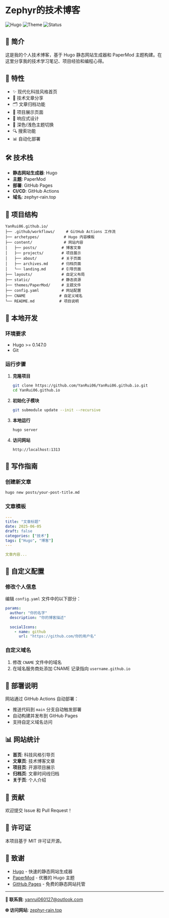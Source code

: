 # Zephyr的技术博客

![Hugo](https://img.shields.io/badge/Hugo-0.147-blue.svg)
![Theme](https://img.shields.io/badge/Theme-PaperMod-green.svg)
![Status](https://img.shields.io/badge/Status-Active-brightgreen.svg)

## 🌟 简介

这是我的个人技术博客，基于 Hugo 静态网站生成器和 PaperMod 主题构建。在这里分享我的技术学习笔记、项目经验和编程心得。

## 🚀 特性

- ✨ 现代化科技风格首页
- 📝 技术文章分享
- 🗂️ 文章归档功能
- 🚀 项目展示页面
- 📱 响应式设计
- 🌙 深色/浅色主题切换
- 🔍 搜索功能
- 📊 自动化部署

## 🛠️ 技术栈

- **静态网站生成器**: Hugo
- **主题**: PaperMod
- **部署**: GitHub Pages
- **CI/CD**: GitHub Actions
- **域名**: zephyr-rain.top

## 📁 项目结构

```
YanRui06.github.io/
├── .github/workflows/     # GitHub Actions 工作流
├── archetypes/           # Hugo 内容模板
├── content/              # 网站内容
│   ├── posts/           # 博客文章
│   ├── projects/        # 项目展示
│   ├── about/           # 关于页面
│   ├── archives.md      # 归档页面
│   └── landing.md       # 引导页面
├── layouts/             # 自定义布局
├── static/              # 静态资源
├── themes/PaperMod/     # 主题文件
├── config.yaml          # 网站配置
├── CNAME               # 自定义域名
└── README.md           # 项目说明
```

## 🚦 本地开发

### 环境要求
- Hugo >= 0.147.0
- Git

### 运行步骤

1. **克隆项目**
   ```bash
   git clone https://github.com/YanRui06/YanRui06.github.io.git
   cd YanRui06.github.io
   ```

2. **初始化子模块**
   ```bash
   git submodule update --init --recursive
   ```

3. **本地运行**
   ```bash
   hugo server
   ```

4. **访问网站**
   ```
   http://localhost:1313
   ```

## 📝 写作指南

### 创建新文章
```bash
hugo new posts/your-post-title.md
```

### 文章模板
```yaml
---
title: "文章标题"
date: 2025-06-05
draft: false
categories: ["技术"]
tags: ["Hugo", "博客"]
---

文章内容...
```

## 🔧 自定义配置

### 修改个人信息
编辑 `config.yaml` 文件中的以下部分：
```yaml
params:
  author: "你的名字"
  description: "你的博客描述"
  
  socialIcons:
    - name: github
      url: "https://github.com/你的用户名"
```

### 自定义域名
1. 修改 `CNAME` 文件中的域名
2. 在域名服务商处添加 CNAME 记录指向 `username.github.io`

## 🚀 部署说明

网站通过 GitHub Actions 自动部署：
- 推送代码到 `main` 分支自动触发部署
- 自动构建并发布到 GitHub Pages
- 支持自定义域名访问

## 📊 网站统计

- **首页**: 科技风格引导页
- **文章页**: 技术博客文章
- **项目页**: 开源项目展示
- **归档页**: 文章时间线归档
- **关于页**: 个人介绍

## 🤝 贡献

欢迎提交 Issue 和 Pull Request！

## 📄 许可证

本项目基于 MIT 许可证开源。

## 🙏 致谢

- [Hugo](https://gohugo.io/) - 快速的静态网站生成器
- [PaperMod](https://github.com/adityatelange/hugo-PaperMod) - 优雅的 Hugo 主题
- [GitHub Pages](https://pages.github.com/) - 免费的静态网站托管

---

**📧 联系我**: [yanrui060127@outlook.com](mailto:yanrui060127@outlook.com)

**🌐 访问网站**: [zephyr-rain.top](https://zephyr-rain.top)